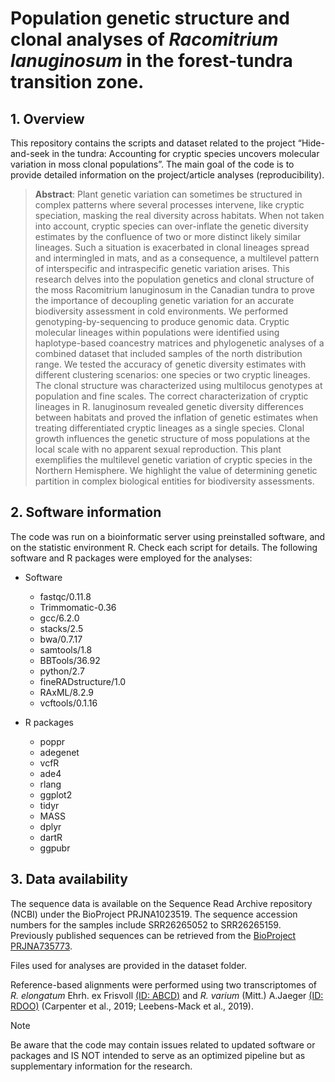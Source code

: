 
# Population genetic structure and clonal analyses of _Racomitrium lanuginosum_ in the forest-tundra transition zone.

## 1. Overview
This repository contains the scripts and dataset related to the project “Hide-and-seek in the tundra: Accounting for cryptic species uncovers molecular variation in moss clonal populations”. The main goal of the code is to provide detailed information on the project/article analyses (reproducibility).

> **Abstract**: Plant genetic variation can sometimes be structured in complex patterns where several processes intervene, like cryptic speciation, masking the real diversity across habitats. When not taken into account, cryptic species can over-inflate the genetic diversity estimates by the confluence of two or more distinct likely similar lineages. Such a situation is exacerbated in clonal lineages spread and intermingled in mats, and as a consequence, a multilevel pattern of interspecific and intraspecific genetic variation arises. This research delves into the population genetics and clonal structure of the moss Racomitrium lanuginosum in the Canadian tundra to prove the importance of decoupling genetic variation for an accurate biodiversity assessment in cold environments. We performed genotyping-by-sequencing to produce genomic data. Cryptic molecular lineages within populations were identified using haplotype-based coancestry matrices and phylogenetic analyses of a combined dataset that included samples of the north distribution range. We tested the accuracy of genetic diversity estimates with different clustering scenarios: one species or two cryptic lineages. The clonal structure was characterized using multilocus genotypes at population and fine scales. The correct characterization of cryptic lineages in R. lanuginosum revealed genetic diversity differences between habitats and proved the inflation of genetic estimates when treating differentiated cryptic lineages as a single species. Clonal growth influences the genetic structure of moss populations at the local scale with no apparent sexual reproduction. This plant exemplifies the multilevel genetic variation of cryptic species in the Northern Hemisphere. We highlight the value of determining genetic partition in complex biological entities for biodiversity assessments.

## 2. Software information
The code was run on a bioinformatic server using preinstalled software, and on the statistic environment R. Check each script for details.
The following software and R packages were employed for the analyses:

* Software
  - fastqc/0.11.8
  - Trimmomatic-0.36
  - gcc/6.2.0
  - stacks/2.5
  - bwa/0.7.17 
  - samtools/1.8
  - BBTools/36.92
  - python/2.7 
  - fineRADstructure/1.0
  - RAxML/8.2.9
  - vcftools/0.1.16
 
* R packages
    - poppr
    - adegenet
    - vcfR
    - ade4
    - rlang
    - ggplot2
    - tidyr
    - MASS
    - dplyr
    - dartR
    - ggpubr


## 3. Data availability
The sequence data is available on the Sequence Read Archive repository (NCBI) under the BioProject PRJNA1023519. The sequence accession numbers for the samples include SRR26265052 to SRR26265159. Previously published sequences can be retrieved from the [BioProject PRJNA735773](https://www.ncbi.nlm.nih.gov/bioproject/?term=PRJNA735773).

Files used for analyses are provided in the dataset folder.

Reference-based alignments were performed using two transcriptomes of _R. elongatum_ Ehrh. ex Frisvoll [(ID: ABCD)](https://www.ncbi.nlm.nih.gov/biosample/SAMEA104170995/) and _R. varium_ (Mitt.) A.Jaeger [(ID: RDOO)](https://www.ncbi.nlm.nih.gov/biosample/?term=Racomitrium+varium) (Carpenter et al., 2019; Leebens-Mack et al., 2019).

> [!NOTE]
Be aware that the code may contain issues related to updated software or packages and IS NOT intended to serve as an optimized pipeline but as supplementary information for the research.
